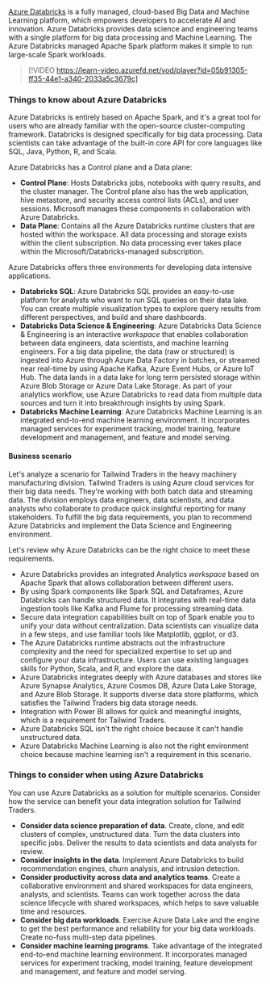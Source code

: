 [Azure Databricks](/azure/databricks/introduction) is a fully managed, cloud-based Big Data and Machine Learning platform, which empowers developers to accelerate AI and innovation. Azure Databricks provides data science and engineering teams with a single platform for big data processing and Machine Learning. The Azure Databricks managed Apache Spark platform makes it simple to run large-scale Spark workloads.

> [!VIDEO https://learn-video.azurefd.net/vod/player?id=05b91305-ff35-44e1-a340-2033a5c3679c]

### Things to know about Azure Databricks

Azure Databricks is entirely based on Apache Spark, and it's a great tool for users who are already familiar with the open-source cluster-computing framework. Databricks is designed specifically for big data processing. Data scientists can take advantage of the built-in core API for core languages like SQL, Java, Python, R, and Scala.

Azure Databricks has a Control plane and a Data plane:

- **Control Plane**: Hosts Databricks jobs, notebooks with query results, and the cluster manager. The Control plane also has the web application, hive metastore, and security access control lists (ACLs), and user sessions. Microsoft manages these components in collaboration with Azure Databricks.
- **Data Plane**: Contains all the Azure Databricks runtime clusters that are hosted within the workspace. All data processing and storage exists within the client subscription. No data processing ever takes place within the Microsoft/Databricks-managed subscription.

Azure Databricks offers three environments for developing data intensive applications.

- **Databricks SQL**: Azure Databricks SQL provides an easy-to-use platform for analysts who want to run SQL queries on their data lake. You can create multiple visualization types to explore query results from different perspectives, and build and share dashboards.
- **Databricks Data Science & Engineering**: Azure Databricks Data Science & Engineering is an interactive *workspace* that enables collaboration between data engineers, data scientists, and machine learning engineers. For a big data pipeline, the data (raw or structured) is ingested into Azure through Azure Data Factory in batches, or streamed near real-time by using Apache Kafka, Azure Event Hubs, or Azure IoT Hub. The data lands in a data lake for long term persisted storage within Azure Blob Storage or Azure Data Lake Storage. As part of your analytics workflow, use Azure Databricks to read data from multiple data sources and turn it into breakthrough insights by using Spark.
- **Databricks Machine Learning**: Azure Databricks Machine Learning is an integrated end-to-end machine learning environment. It incorporates managed services for experiment tracking, model training, feature development and management, and feature and model serving.

#### Business scenario

Let's analyze a scenario for Tailwind Traders in the heavy machinery manufacturing division. Tailwind Traders is using Azure cloud services for their big data needs. They're working with both batch data and streaming data. The division employs data engineers, data scientists, and data analysts who collaborate to produce quick insightful reporting for many stakeholders. To fulfill the big data requirements, you plan to recommend Azure Databricks and implement the Data Science and Engineering environment.

Let's review why Azure Databricks can be the right choice to meet these requirements.

- Azure Databricks provides an integrated Analytics *workspace* based on Apache Spark that allows collaboration between different users.
- By using Spark components like Spark SQL and Dataframes, Azure Databricks can handle structured data. It integrates with real-time data ingestion tools like Kafka and Flume for processing streaming data.
- Secure data integration capabilities built on top of Spark enable you to unify your data without centralization. Data scientists can visualize data in a few steps, and use familiar tools like Matplotlib, ggplot, or d3.
- The Azure Databricks runtime abstracts out the infrastructure complexity and the need for specialized expertise to set up and configure your data infrastructure. Users can use existing languages skills for Python, Scala, and R, and explore the data.
- Azure Databricks integrates deeply with Azure databases and stores like Azure Synapse Analytics, Azure Cosmos DB, Azure Data Lake Storage, and Azure Blob Storage. It supports diverse data store platforms, which satisfies the Tailwind Traders big data storage needs.
- Integration with Power BI allows for quick and meaningful insights, which is a requirement for Tailwind Traders.
- Azure Databricks SQL isn't the right choice because it can't handle unstructured data.
- Azure Databricks Machine Learning is also not the right environment choice because machine learning isn't a requirement in this scenario.

### Things to consider when using Azure Databricks

You can use Azure Databricks as a solution for multiple scenarios. Consider how the service can benefit your data integration solution for Tailwind Traders.

- **Consider data science preparation of data**. Create, clone, and edit clusters of complex, unstructured data. Turn the data clusters into specific jobs. Deliver the results to data scientists and data analysts for review.
- **Consider insights in the data**. Implement Azure Databricks to build recommendation engines, churn analysis, and intrusion detection.
- **Consider productivity across data and analytics teams**. Create a collaborative environment and shared workspaces for data engineers, analysts, and scientists. Teams can work together across the data science lifecycle with shared workspaces, which helps to save valuable time and resources.
- **Consider big data workloads**. Exercise Azure Data Lake and the engine to get the best performance and reliability for your big data workloads. Create no-fuss multi-step data pipelines.
- **Consider machine learning programs**. Take advantage of the integrated end-to-end machine learning environment. It incorporates managed services for experiment tracking, model training, feature development and management, and feature and model serving.